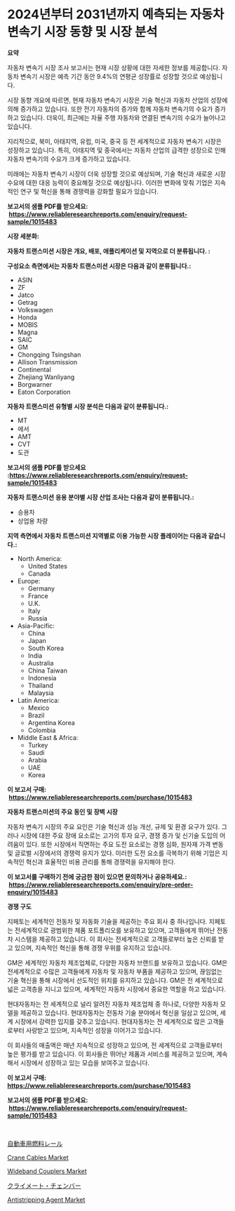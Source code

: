 <p><h1>2024년부터 2031년까지 예측되는 자동차 변속기 시장 동향 및 시장 분석</h1></p><p><strong>요약</strong></p>
<p><p>자동차 변속기 시장 조사 보고서는 현재 시장 상황에 대한 자세한 정보를 제공합니다. 자동차 변속기 시장은 예측 기간 동안 9.4%의 연평균 성장률로 성장할 것으로 예상됩니다.</p><p>시장 동향 개요에 따르면, 현재 자동차 변속기 시장은 기술 혁신과 자동차 산업의 성장에 의해 증가하고 있습니다. 또한 전기 자동차의 증가와 함께 자동차 변속기의 수요가 증가하고 있습니다. 더욱이, 최근에는 자율 주행 자동차와 연결된 변속기의 수요가 늘어나고 있습니다.</p><p>지리적으로, 북미, 아태지역, 유럽, 미국, 중국 등 전 세계적으로 자동차 변속기 시장은 성장하고 있습니다. 특히, 아태지역 및 중국에서는 자동차 산업의 급격한 성장으로 인해 자동차 변속기의 수요가 크게 증가하고 있습니다.</p><p>미래에는 자동차 변속기 시장이 더욱 성장할 것으로 예상되며, 기술 혁신과 새로운 시장 수요에 대한 대응 능력이 중요해질 것으로 예상됩니다. 이러한 변화에 맞춰 기업은 지속적인 연구 및 혁신을 통해 경쟁력을 강화할 필요가 있습니다.</p></p>
<p><strong>보고서의 샘플 PDF를 받으세요: &nbsp;<a href="https://www.reliableresearchreports.com/enquiry/request-sample/1015483">https://www.reliableresearchreports.com/enquiry/request-sample/1015483</a></strong></p>
<p><strong>시장 세분화:</strong></p>
<p><strong> 자동차 트랜스미션 시장은 개요, 배포, 애플리케이션 및 지역으로 더 분류됩니다. :</strong></p>
<p><strong>구성요소 측면에서는 자동차 트랜스미션 시장은 다음과 같이 분류됩니다.:</strong></p>
<p><ul><li>ASIN</li><li>ZF</li><li>Jatco</li><li>Getrag</li><li>Volkswagen</li><li>Honda</li><li>MOBIS</li><li>Magna</li><li>SAIC</li><li>GM</li><li>Chongqing Tsingshan</li><li>Allison Transmission</li><li>Continental</li><li>Zhejiang Wanliyang</li><li>Borgwarner</li><li>Eaton Corporation</li></ul></p>
<p><strong> 자동차 트랜스미션 유형별 시장 분석은 다음과 같이 분류됩니다.:</strong></p>
<p><ul><li>MT</li><li>에서</li><li>AMT</li><li>CVT</li><li>도관</li></ul></p>
<p><strong>보고서의 샘플 PDF를 받으세요 :<a href="https://www.reliableresearchreports.com/enquiry/request-sample/1015483">https://www.reliableresearchreports.com/enquiry/request-sample/1015483</a></strong></p>
<p><strong> 자동차 트랜스미션 응용 분야별 시장 산업 조사는 다음과 같이 분류됩니다.:</strong></p>
<p><ul><li>승용차</li><li>상업용 차량</li></ul></p>
<p><strong>지역 측면에서 자동차 트랜스미션 지역별로 이용 가능한 시장 플레이어는 다음과 같습니다.:</strong></p>
<p><ul>
    <li>
        North America:
        <ul>
            <li>United States</li>
            <li>Canada</li>
        </ul>
    </li>
    <li>
        Europe:
        <ul>
            <li>Germany</li>
            <li>France</li>
            <li>U.K.</li>
            <li>Italy</li>
            <li>Russia</li>
        </ul>
    </li>
    <li>
        Asia-Pacific:
        <ul>
            <li>China</li>
            <li>Japan</li>
            <li>South Korea</li>
            <li>India</li>
            <li>Australia</li>
            <li>China Taiwan</li>
            <li>Indonesia</li>
            <li>Thailand</li>
            <li>Malaysia</li>
        </ul>
    </li>
    <li>
        Latin America:
        <ul>
            <li>Mexico</li>
            <li>Brazil</li>
            <li>Argentina Korea</li>
            <li>Colombia</li>
        </ul>
    </li>
    <li>
        Middle East & Africa:
        <ul>
            <li>Turkey</li>
            <li>Saudi</li>
            <li>Arabia</li>
            <li>UAE</li>
            <li>Korea</li>
        </ul>
    </li>
    </ul></p>
<p><strong>이 보고서 구매: &nbsp;<a href="https://www.reliableresearchreports.com/purchase/1015483">https://www.reliableresearchreports.com/purchase/1015483</a></strong></p>
<p><strong>자동차 트랜스미션의 주요 동인 및 장벽 시장</strong></p>
<p><p>자동차 변속기 시장의 주요 요인은 기술 혁신과 성능 개선, 규제 및 환경 요구가 있다. 그러나 시장에 대한 주요 장애 요소로는 고가의 투자 요구, 경쟁 증가 및 신기술 도입의 어려움이 있다. 또한 시장에서 직면하는 주요 도전 요소로는 경쟁 심화, 원자재 가격 변동 및 글로벌 시장에서의 경쟁력 유지가 있다. 이러한 도전 요소를 극복하기 위해 기업은 지속적인 혁신과 효율적인 비용 관리를 통해 경쟁력을 유지해야 한다.</p></p>
<p><strong>이 보고서를 구매하기 전에 궁금한 점이 있으면 문의하거나 공유하세요.: &nbsp;<a href="https://www.reliableresearchreports.com/enquiry/pre-order-enquiry/1015483">https://www.reliableresearchreports.com/enquiry/pre-order-enquiry/1015483</a></strong></p>
<p><strong>경쟁 구도</strong></p>
<p><p>지페토는 세계적인 전동차 및 자동화 기술을 제공하는 주요 회사 중 하나입니다. 지페토는 전세계적으로 광범위한 제품 포트폴리오를 보유하고 있으며, 고객들에게 뛰어난 전동차 시스템을 제공하고 있습니다. 이 회사는 전세계적으로 고객들로부터 높은 신뢰를 받고 있으며, 지속적인 혁신을 통해 경쟁 우위를 유지하고 있습니다.</p><p>GM은 세계적인 자동차 제조업체로, 다양한 자동차 브랜드를 보유하고 있습니다. GM은 전세계적으로 수많은 고객들에게 자동차 및 자동차 부품을 제공하고 있으며, 끊임없는 기술 혁신을 통해 시장에서 선도적인 위치를 유지하고 있습니다. GM은 전 세계적으로 넓은 고객층을 지니고 있으며, 세계적인 자동차 시장에서 중요한 역할을 하고 있습니다.</p><p>현대자동차는 전 세계적으로 널리 알려진 자동차 제조업체 중 하나로, 다양한 자동차 모델을 제공하고 있습니다. 현대자동차는 전동차 기술 분야에서 혁신을 일삼고 있으며, 세계 시장에서 강력한 입지를 갖추고 있습니다. 현대자동차는 전 세계적으로 많은 고객들로부터 사랑받고 있으며, 지속적인 성장을 이어가고 있습니다.</p><p>이 회사들의 매출액은 매년 지속적으로 성장하고 있으며, 전 세계적으로 고객들로부터 높은 평가를 받고 있습니다. 이 회사들은 뛰어난 제품과 서비스를 제공하고 있으며, 계속해서 시장에서 성장하고 있는 모습을 보여주고 있습니다.</p></p>
<p><strong>이 보고서 구매: &nbsp; <a href="https://www.reliableresearchreports.com/purchase/1015483">https://www.reliableresearchreports.com/purchase/1015483</a></strong></p>
<p><strong>보고서의 샘플 PDF를 받으세요: &nbsp;<a href="https://www.reliableresearchreports.com/enquiry/request-sample/1015483">https://www.reliableresearchreports.com/enquiry/request-sample/1015483</a></strong><strong></strong></p>
<p>&nbsp;</p>
<p><p><a href="https://github.com/xnljig2898992/Market-Research-Report-List-1/blob/main/7708171188955.md">自動車用燃料レール</a></p><p><a href="https://view.publitas.com/reportprime-1/global-crane-cables-market-size-and-market-trends-insights-and-projections-from-2024-to-2031/">Crane Cables Market</a></p><p><a href="https://changeable-paste-463.notion.site/Wideband-Couplers-Market-Provides-a-Comprehensive-Analysis-Including-a-Macro-Overview-of-the-Market--329b4f0d858c441da870eed0cdd48da3">Wideband Couplers Market</a></p><p><a href="https://github.com/adcxff01450218/Market-Research-Report-List-1/blob/main/1122409188956.md">クライメート・チェンバー</a></p><p><a href="https://issuu.com/reportprime-2/docs/antistripping-agent-market-size-2030.pptx">Antistripping Agent Market</a></p></p>